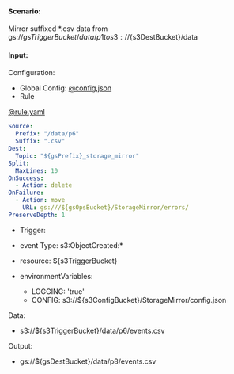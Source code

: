 #### Scenario:

Mirror suffixed *.csv data from gs://${gsTriggerBucket}/data/p1 to s3://${s3DestBucket}/data

#### Input:

Configuration:

* Global Config: [@config,json](../../../config/gs.json)
* Rule

[@rule.yaml](rule.yaml)
```yaml
Source:
  Prefix: "/data/p6"
  Suffix: ".csv"
Dest:
  Topic: "${gsPrefix}_storage_mirror"
Split:
  MaxLines: 10
OnSuccess:
  - Action: delete
OnFailure:
  - Action: move
    URL: gs:///${gsOpsBucket}/StorageMirror/errors/
PreserveDepth: 1
```

* Trigger:

* event Type: s3:ObjectCreated:*
* resource: ${s3TriggerBucket}
* environmentVariables:
  - LOGGING: 'true'
  - CONFIG: s3://${s3ConfigBucket}/StorageMirror/config.json
 
Data:
- s3://${s3TriggerBucket}/data/p6/events.csv


Output:
- gs://${gsDestBucket}/data/p8/events.csv